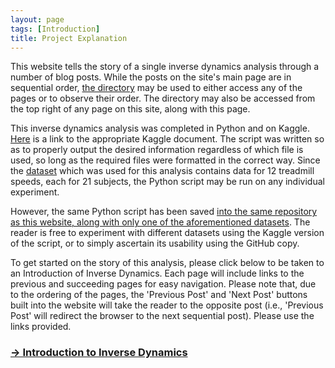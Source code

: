 ```yaml
---
layout: page
tags: [Introduction]
title: Project Explanation
---
```


This website tells the story of a single inverse dynamics analysis through a number of blog posts. While the posts on the site's main page are in sequential order, [the directory](https://tudor-muresan.github.io/directory/) may be used to either access any of the pages or to observe their order. The directory may also be accessed from the top right of any page on this site, along with this page. 

This inverse dynamics analysis was completed in Python and on Kaggle. [Here](https://www.kaggle.com/code/tudormuresan/inverse-dynamics/notebook) is a link to the appropriate Kaggle document. The script was written so as to properly output the desired information regardless of which file is used, so long as the required files were formatted in the correct way. Since the [dataset](https://www.kaggle.com/datasets/dasmehdixtr/human-gait-phase-dataset) which was used for this analysis contains data for 12 treadmill speeds, each for 21 subjects, the Python script may be run on any individual experiment. 

However, the same Python script has been saved [into the same repository as this website, along with only one of the aforementioned datasets](https://github.com/Tudor-Muresan/Tudor-Muresan.github.io/tree/master/Python). The reader is free to experiment with different datasets using the Kaggle version of the script, or to simply ascertain its usability using the GitHub copy. 

To get started on the story of this analysis, please click below to be taken to an Introduction of Inverse Dynamics. Each page will include links to the previous and succeeding pages for easy navigation. Please note that, due to the ordering of the pages, the 'Previous Post' and 'Next Post' buttons built into the website will take the reader to the opposite post (i.e., 'Previous Post' will redirect the browser to the next sequential post). Please use the links provided.

### [→ Introduction to Inverse Dynamics](https://tudor-muresan.github.io/2023-04-11-introduction/)
